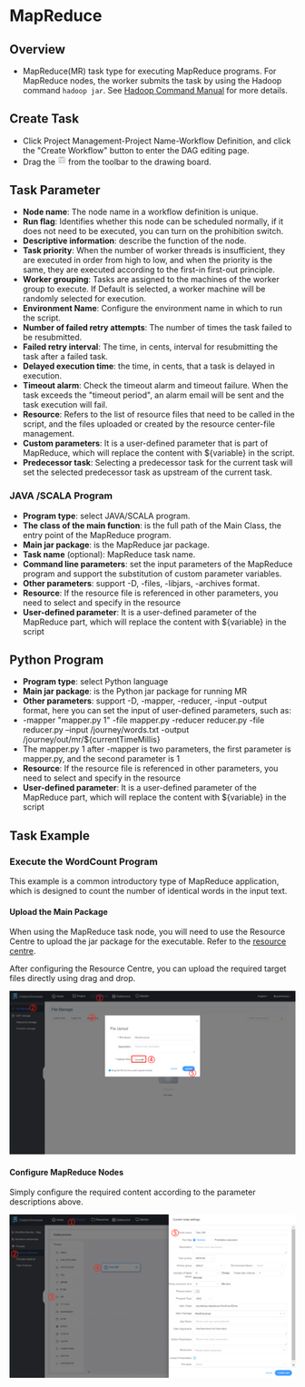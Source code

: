 # MapReduce

## Overview

- MapReduce(MR) task type for executing MapReduce programs. For MapReduce nodes, the worker submits the task by using the Hadoop command `hadoop jar`. See [Hadoop Command Manual](https://hadoop.apache.org/docs/current/hadoop-project-dist/hadoop-common/CommandsManual.html#jar) for more details.

## Create Task

- Click Project Management-Project Name-Workflow Definition, and click the "Create Workflow" button to enter the DAG editing page.
- Drag the <img src="/img/tasks/icons/mr.png" width="15"/> from the toolbar to the drawing board.

## Task Parameter

-    **Node name**: The node name in a workflow definition is unique.
-    **Run flag**: Identifies whether this node can be scheduled normally, if it does not need to be executed, you can turn on the prohibition switch.
-    **Descriptive information**: describe the function of the node.
-    **Task priority**: When the number of worker threads is insufficient, they are executed in order from high to low, and when the priority is the same, they are executed according to the first-in first-out principle.
-    **Worker grouping**: Tasks are assigned to the machines of the worker group to execute. If Default is selected, a worker machine will be randomly selected for execution.
-    **Environment Name**: Configure the environment name in which to run the script.
-    **Number of failed retry attempts**: The number of times the task failed to be resubmitted.
-    **Failed retry interval**: The time, in cents, interval for resubmitting the task after a failed task.
-    **Delayed execution time**: the time, in cents, that a task is delayed in execution.
-    **Timeout alarm**: Check the timeout alarm and timeout failure. When the task exceeds the "timeout period", an alarm email will be sent and the task execution will fail.
-    **Resource**: Refers to the list of resource files that need to be called in the script, and the files uploaded or created by the resource center-file management.
-    **Custom parameters**: It is a user-defined parameter that is part of MapReduce, which will replace the content with ${variable} in the script.
-    **Predecessor task**: Selecting a predecessor task for the current task will set the selected predecessor task as upstream of the current task.

### JAVA /SCALA Program

- **Program type**: select JAVA/SCALA program.
- **The class of the main function**: is the full path of the Main Class, the entry point of the MapReduce program.
- **Main jar package**: is the MapReduce jar package.
- **Task name** (optional): MapReduce task name.
- **Command line parameters**: set the input parameters of the MapReduce program and support the substitution of custom parameter variables.
- **Other parameters**: support -D, -files, -libjars, -archives format.
- **Resource**: If the resource file is referenced in other parameters, you need to select and specify in the resource
- **User-defined parameter**: It is a user-defined parameter of the MapReduce part, which will replace the content with \${variable} in the script

## Python Program

- **Program type**: select Python language
- **Main jar package**: is the Python jar package for running MR
- **Other parameters**: support -D, -mapper, -reducer, -input -output format, here you can set the input of user-defined parameters, such as:
- -mapper "mapper.py 1" -file mapper.py -reducer reducer.py -file reducer.py –input /journey/words.txt -output /journey/out/mr/\${currentTimeMillis}
- The mapper.py 1 after -mapper is two parameters, the first parameter is mapper.py, and the second parameter is 1
- **Resource**: If the resource file is referenced in other parameters, you need to select and specify in the resource
- **User-defined parameter**: It is a user-defined parameter of the MapReduce part, which will replace the content with \${variable} in the script

## Task Example

### Execute the WordCount Program

This example is a common introductory type of MapReduce application, which is designed to count the number of identical words in the input text.

#### Upload the Main Package

When using the MapReduce task node, you will need to use the Resource Centre to upload the jar package for the executable. Refer to the [resource centre](../resource.md).

After configuring the Resource Centre, you can upload the required target files directly using drag and drop.

![resource_upload](/img/tasks/demo/resource_upload.png)

#### Configure MapReduce Nodes

Simply configure the required content according to the parameter descriptions above.

![demo-mr-simple](/img/tasks/demo/mr.png)
